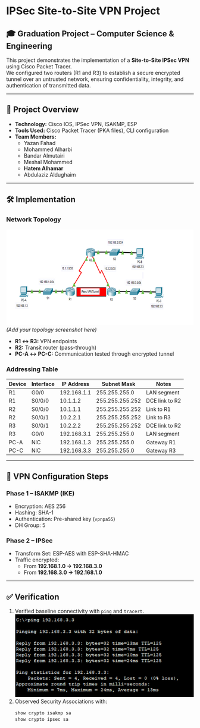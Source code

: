 # IPSec Site-to-Site VPN Project

## 🎓 Graduation Project – Computer Science & Engineering

This project demonstrates the implementation of a **Site-to-Site IPSec VPN** using Cisco Packet Tracer.  
We configured two routers (R1 and R3) to establish a secure encrypted tunnel over an untrusted network, ensuring confidentiality, integrity, and authentication of transmitted data.

---

## 📖 Project Overview
- **Technology:** Cisco IOS, IPSec VPN, ISAKMP, ESP  
- **Tools Used:** Cisco Packet Tracer (PKA files), CLI configuration  
- **Team Members:**  
  - Yazan Fahad  
  - Mohammed Alharbi  
  - Bandar Almutairi  
  - Meshal Mohammed  
  - **Hatem Alhamar**  
  - Abdulaziz Aldughaim  

---

## 🛠️ Implementation
### Network Topology
![Network Topology](docs/screenshots/topology.jpg)  
*(Add your topology screenshot here)*

- **R1 ↔ R3:** VPN endpoints  
- **R2:** Transit router (pass-through)  
- **PC-A ↔ PC-C:** Communication tested through encrypted tunnel  

### Addressing Table
| Device | Interface | IP Address      | Subnet Mask     | Notes          |
|--------|-----------|----------------|-----------------|----------------|
| R1     | G0/0      | 192.168.1.1    | 255.255.255.0   | LAN segment    |
| R1     | S0/0/0    | 10.1.1.2       | 255.255.255.252 | DCE link to R2 |
| R2     | S0/0/0    | 10.1.1.1       | 255.255.255.252 | Link to R1     |
| R2     | S0/0/1    | 10.2.2.1       | 255.255.255.252 | Link to R3     |
| R3     | S0/0/1    | 10.2.2.2       | 255.255.255.252 | DCE link to R2 |
| R3     | G0/0      | 192.168.3.1    | 255.255.255.0   | LAN segment    |
| PC-A   | NIC       | 192.168.1.3    | 255.255.255.0   | Gateway R1     |
| PC-C   | NIC       | 192.168.3.3    | 255.255.255.0   | Gateway R3     |

---

## 🔑 VPN Configuration Steps
### Phase 1 – ISAKMP (IKE)
- Encryption: AES 256  
- Hashing: SHA-1  
- Authentication: Pre-shared key (`vpnpa55`)  
- DH Group: 5  

### Phase 2 – IPSec
- Transform Set: ESP-AES with ESP-SHA-HMAC  
- Traffic encrypted:  
  - From **192.168.1.0 → 192.168.3.0**  
  - From **192.168.3.0 → 192.168.1.0**  

---

## ✅ Verification
1. Verified baseline connectivity with `ping` and `tracert`.  
   ![Ping Test](docs/screenshots/ping.jpg)  
2. Observed Security Associations with:  
   ```bash
   show crypto isakmp sa
   show crypto ipsec sa

